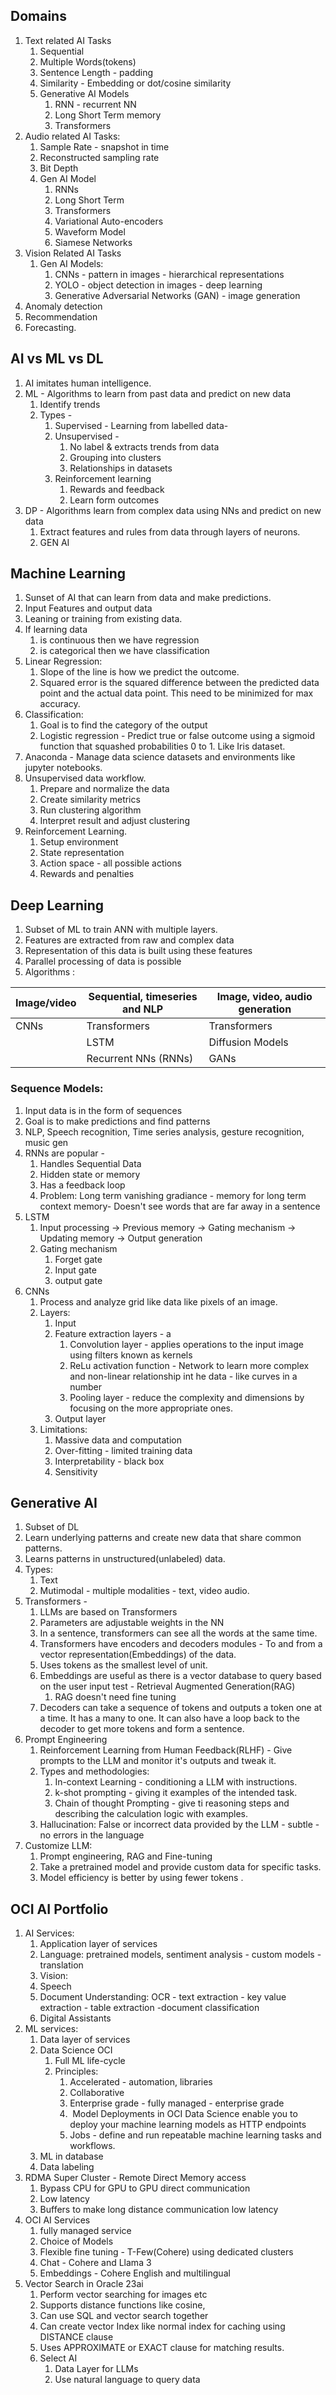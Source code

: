 ## Domains
1. Text related AI Tasks 
	1. Sequential
	2. Multiple Words(tokens)
	3. Sentence Length - padding
	4. Similarity - Embedding or dot/cosine similarity
	5. Generative AI Models
		1. RNN - recurrent NN
		2. Long Short Term memory
		3. Transformers
2. Audio related AI Tasks:
	1. Sample Rate - snapshot in time
	2. Reconstructed  sampling rate
	3. Bit Depth
	4. Gen AI Model
		1. RNNs
		2. Long Short Term
		3. Transformers
		4. Variational Auto-encoders
		5. Waveform Model
		6. Siamese Networks
3. Vision Related AI Tasks
	1. Gen AI Models:
		1. CNNs - pattern in images - hierarchical representations
		2. YOLO - object detection in images - deep learning
		3. Generative Adversarial Networks (GAN) - image generation
4. Anomaly detection
5. Recommendation
6. Forecasting.

## AI vs ML vs DL
1. AI imitates human intelligence. 
2. ML - Algorithms to learn from past data and predict on new data
	1. Identify trends 
	2. Types -
		1. Supervised - Learning from labelled data-
		2. Unsupervised -  
			1. No label & extracts trends from data
			2. Grouping into clusters
			3. Relationships in datasets
		3. Reinforcement learning 
			1. Rewards and feedback
			2. Learn form outcomes
3. DP - Algorithms learn from complex data using NNs and predict on new data
	1. Extract features and rules from data through layers of neurons. 
	2. GEN AI 

## Machine Learning
1. Sunset of AI that can learn from data and make predictions. 
2. Input Features and output data
3. Leaning or training from existing data. 
4. If learning data 
	1. is continuous then we have regression 
	2. is categorical then we have classification
5. Linear Regression: 
	1. Slope of the line is how we predict the outcome. 
	2. Squared error is the squared difference between the predicted data point and the actual data point. This need to be minimized for max accuracy.
6. Classification: 
	1. Goal is to find the category of the output
	2. Logistic regression - Predict true or false outcome using a sigmoid function that squashed probabilities 0 to 1. Like Iris dataset. 
7. Anaconda - Manage data science datasets and environments like jupyter notebooks. 
8. Unsupervised data workflow. 
	1. Prepare and normalize the data
	2. Create similarity metrics
	3. Run clustering algorithm 
	4. Interpret result and adjust clustering
9. Reinforcement Learning. 
	1. Setup environment
	2. State representation
	3. Action space - all possible actions
	4. Rewards and penalties


## Deep Learning
1. Subset of ML to train ANN with multiple layers. 
2. Features are extracted from raw and complex data
3. Representation of this data is built using these features
4. Parallel processing of data is possible 
5. Algorithms :

| Image/video | Sequential, timeseries and NLP | Image, video, audio generation |
| ----------- | ------------------------------ | ------------------------------ |
| CNNs        | Transformers                   | Transformers                   |
|             | LSTM                           | Diffusion Models               |
|             | Recurrent NNs (RNNs)           | GANs                           |
### Sequence Models: 
1. Input data is in the form of sequences 
2. Goal is to make predictions and find patterns
3. NLP, Speech recognition, Time series analysis, gesture recognition, music gen
4. RNNs are popular - 
	1. Handles Sequential Data
	2. Hidden state or memory
	3. Has a feedback loop
	4. Problem: Long term vanishing gradiance - memory for long term context memory- Doesn't see words that are far away in a sentence
5. LSTM
	1. Input processing -> Previous memory -> Gating mechanism -> Updating memory -> Output generation
	2. Gating mechanism 
		1. Forget gate
		2. Input gate
		3. output gate
6. CNNs
	1. Process and analyze grid like data like pixels of an image. 
	2. Layers: 
		1. Input
		2. Feature extraction layers - a 
			1. Convolution layer - applies operations to the input image using filters known as kernels
			2. ReLu activation function - Network to learn more complex and non-linear relationship int he data - like curves in a number
			3. Pooling layer - reduce the complexity and dimensions by focusing on the more appropriate ones. 
		3. Output layer
	3. Limitations: 
		1. Massive data and computation
		2. Over-fitting - limited training data
		3. Interpretability - black box
		4. Sensitivity 
## Generative AI
1. Subset of DL
2. Learn underlying patterns and create new data that share common patterns. 
3. Learns patterns in unstructured(unlabeled) data. 
4. Types: 
	1. Text
	2. Mutimodal - multiple modalities - text, video audio. 
5. Transformers - 
	1. LLMs are based on Transformers
	2. Parameters are adjustable weights in the NN
	3. In a sentence, transformers can see all the words at the same time.
	4. Transformers have encoders and decoders modules - To and from a vector representation(Embeddings) of the data. 
	5. Uses tokens as the smallest level of unit. 
	6. Embeddings are useful as there is a vector database to query based on the user input test - Retrieval Augmented Generation(RAG)
		1. RAG doesn't need fine tuning
	7. Decoders can take a sequence of tokens and outputs a token one at a time. It has a many to one. It can also have a loop back to the decoder to get more tokens and form a sentence. 
6. Prompt Engineering
	1. Reinforcement Learning from Human Feedback(RLHF) - Give prompts to the LLM and monitor it's outputs and tweak it. 
	2. Types and methodologies: 
		1. In-context Learning - conditioning a LLM with instructions. 
		2. k-shot prompting - giving it examples of the intended task.
		3. Chain of thought Prompting -  give ti reasoning steps and describing the calculation logic with examples.
	3. Hallucination: False or incorrect data provided by the LLM - subtle - no errors in the language 
7. Customize LLM: 
	1. Prompt engineering, RAG and Fine-tuning
	2. Take a pretrained model and provide custom data for specific tasks. 
	3. Model efficiency is better by using fewer tokens .

## OCI AI Portfolio
1. AI Services: 
	1. Application layer of services
	2. Language: pretrained models, sentiment analysis - custom models - translation
	3. Vision: 
	4. Speech
	5. Document Understanding: OCR - text extraction - key value extraction - table extraction -document classification
	6. Digital Assistants
2. ML services: 
	1. Data layer of services
	2. Data Science OCI
		1. Full ML life-cycle
		2. Principles: 
			1. Accelerated - automation, libraries
			2. Collaborative
			3. Enterprise grade - fully managed - enterprise grade
			4.  Model Deployments in OCI Data Science enable you to deploy your machine learning models as HTTP endpoints
			5. Jobs - define and run repeatable machine learning tasks and workflows.
	3. ML in database
	4. Data labeling
3. RDMA Super Cluster - Remote Direct Memory access
	1. Bypass CPU for GPU to GPU direct communication
	2. Low latency
	3. Buffers to make long distance communication low latency
4. OCI AI Services
	1. fully managed service
	2. Choice of Models
	3. Flexible fine tuning - T-Few(Cohere) using dedicated clusters
	4. Chat - Cohere and Llama 3
	5. Embeddings - Cohere English and multilingual
5. Vector Search in Oracle 23ai
	1. Perform vector searching for images etc
	2. Supports distance functions like cosine,
	3. Can use SQL and vector search together
	4. Can create vector Index like normal index for caching using DISTANCE clause
	5. Uses APPROXIMATE or EXACT clause for matching results. 
	6. Select AI
		1. Data Layer for LLMs
		2. Use natural language to query data
